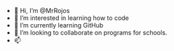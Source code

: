 - 👋 Hi, I’m @MrRojos
- 👀 I’m interested in learning how to code
- 🌱 I’m currently learning GitHub
- 💞️ I’m looking to collaborate on programs for schools.
- 📫 

<!---
MrRojos/MrRojos is a ✨ special ✨ repository because its `README.md` (this file) appears on your GitHub profile.
You can click the Preview link to take a look at your changes.
--->
